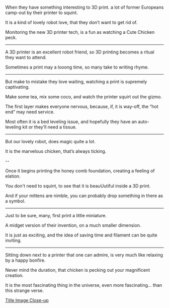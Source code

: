 When they have something interesting to 3D print.
a lot of former Europeans camp-out by their printer to squint.

It is a kind of lovely robot love,
that they don’t want to get rid of.

Monitoring the new 3D printer tech,
is a fun as watching a Cute Chicken peck.

---

A 3D printer is an excellent robot friend,
so 3D printing becomes a ritual they want to attend.

Sometimes a print may a looong time,
so many take to writing rhyme.

---

But make to mistake they love waiting,
watching a print is supremely captivating.

Make some tea, mix some coco,
and watch the printer squirt out the gizmo.

The first layer makes everyone nervous,
because, if, it is way-off, the “hot end” may need service.

Most often it is a bed leveling issue,
and hopefully they have an auto-leveling kit or they’ll need a tissue.

---

But our lovely robot,
does magic quite a lot.

It is the marvelous chicken,
that’s always ticking.

--

Once it begins printing the honey comb foundation,
creating a feeling of elation.

You don't need to squint,
to see that it is beauUutiful inside a 3D print.

And if your mittens are nimble,
you can probably drop something in there as a symbol.

---

Just to be sure,
many, first print a little miniature.

A midget version of their invention,
on a much smaller dimension.

It is just as exciting,
and the idea of saving time and filament can be quite inviting.

---

Sitting down next to a printer that one can admire,
is very much like relaxing by a happy bonfire.

Never mind the duration,
that chicken is pecking out your magnificent creation.

It is the most fascinating thing in the universe,
even more fascinating... than this strange verse.

[Title Image Close-up](/image/poetry-0796-big.jpg)
